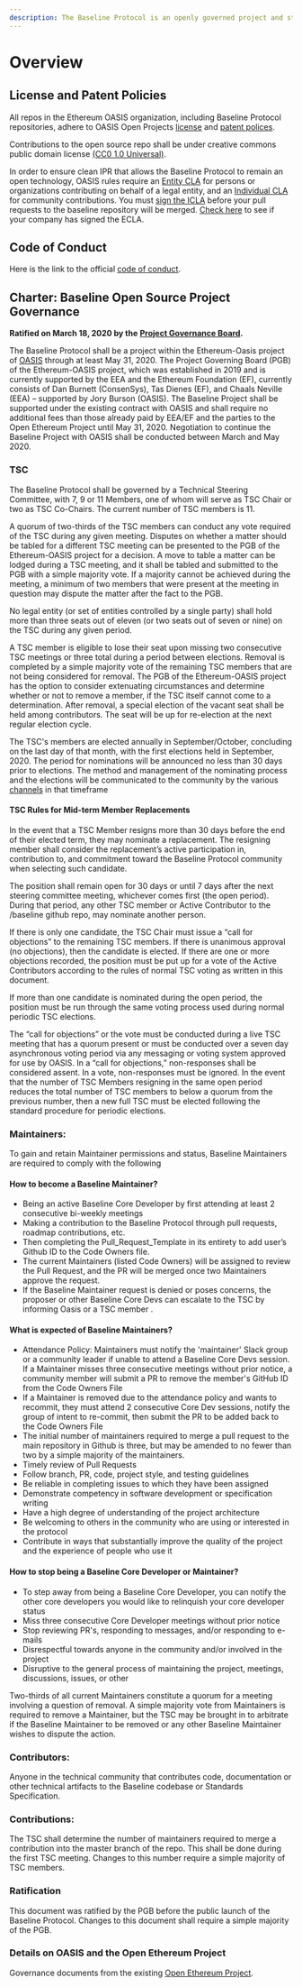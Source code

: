 ```yaml
---
description: The Baseline Protocol is an openly governed project and standards body.
---
```


# Overview

## License and Patent Policies <a href="#license-and-patent-policies" id="license-and-patent-policies"></a>

All repos in the Ethereum OASIS organization, including Baseline Protocol repositories, adhere to OASIS Open Projects [license](https://github.com/oasis-open-projects/documentation/blob/master/policy/licenses.md) and [patent polices](https://github.com/oasis-open-projects/documentation/blob/master/policy/call-for-patent-disclosure.md).

Contributions to the open source repo shall be under creative commons public domain license [(CC0 1.0 Universal)](https://creativecommons.org/publicdomain/zero/1.0/).

In order to ensure clean IPR that allows the Baseline Protocol to remain an open technology, OASIS rules require an [Entity CLA](https://www.oasis-open.org/resources/projects/cla/projects-entity-cla) for persons or organizations contributing on behalf of a legal entity, and an [Individual CLA](http://cla-assistant.io/ethereum-oasis/baseline) for community contributions. You must [sign the ICLA](http://cla-assistant.io/ethereum-oasis/baseline) before your pull requests to the baseline repository will be merged. [Check here](https://www.oasis-open.org/resources/projects/cla/projects-view-entity-cla) to see if your company has signed the ECLA.

## Code of Conduct <a href="#code-of-conduct" id="code-of-conduct"></a>

​Here is the link to the official [code of conduct](https://github.com/ethereum-oasis/baseline/blob/master/CODE\_OF\_CONDUCT.md).

## **Charter: Baseline Open Source Project Governance** <a href="#charter-baseline-open-source-project-governance" id="charter-baseline-open-source-project-governance"></a>

**Ratified on March 18, 2020 by the** [**Project Governance Board**](https://eea-oasis.github.io/managed-open-project/)**.**

The Baseline Protocol shall be a project within the Ethereum-Oasis project of [OASIS](https://www.oasis-open.org) through at least May 31, 2020. The Project Governing Board (PGB) of the Ethereum-OASIS project, which was established in 2019 and is currently supported by the EEA and the Ethereum Foundation (EF), currently consists of Dan Burnett (ConsenSys), Tas Dienes (EF), and Chaals Neville (EEA) – supported by Jory Burson (OASIS). The Baseline Project shall be supported under the existing contract with OASIS and shall require no additional fees than those already paid by EEA/EF and the parties to the Open Ethereum Project until May 31, 2020. Negotiation to continue the Baseline Project with OASIS shall be conducted between March and May 2020.

### TSC <a href="#tsc" id="tsc"></a>

The Baseline Protocol shall be governed by a Technical Steering Committee, with 7, 9 or 11 Members, one of whom will serve as TSC Chair or two as TSC Co-Chairs. The current number of TSC members is 11.

A quorum of two-thirds of the TSC members can conduct any vote required of the TSC during any given meeting. Disputes on whether a matter should be tabled for a different TSC meeting can be presented to the PGB of the Ethereum-OASIS project for a decision. A move to table a matter can be lodged during a TSC meeting, and it shall be tabled and submitted to the PGB with a simple majority vote. If a majority cannot be achieved during the meeting, a minimum of two members that were present at the meeting in question may dispute the matter after the fact to the PGB.

No legal entity (or set of entities controlled by a single party) shall hold more than three seats out of eleven (or two seats out of seven or nine) on the TSC during any given period.

A TSC member is eligible to lose their seat upon missing two consecutive TSC meetings or three total during a period between elections. Removal is completed by a simple majority vote of the remaining TSC members that are not being considered for removal. The PGB of the Ethereum-OASIS project has the option to consider extenuating circumstances and determine whether or not to remove a member, if the TSC itself cannot come to a determination. After removal, a special election of the vacant seat shall be held among contributors. The seat will be up for re-election at the next regular election cycle.

The TSC's members are elected annually in September/October, concluding on the last day of that month, with the first elections held in September, 2020. The period for nominations will be announced no less than 30 days prior to elections. The method and management of the nominating process and the elections will be communicated to the community by the various [channels](../../community/open-source-community.md#communications-connecting-with-each-other-directly) in that timeframe

#### TSC Rules for Mid-term Member Replacements <a href="#replacements" id="replacements"></a>

In the event that a TSC Member resigns more than 30 days before the end of their elected term, they may nominate a replacement. The resigning member shall consider the replacement’s active participation in, contribution to, and commitment toward the Baseline Protocol community when selecting such candidate.

The position shall remain open for 30 days or until 7 days after the next steering committee meeting, whichever comes first (the open period). During that period, any other TSC member or Active Contributor to the /baseline github repo, may nominate another person.

If there is only one candidate, the TSC Chair must issue a “call for objections” to the remaining TSC members. If there is unanimous approval (no objections), then the candidate is elected. If there are one or more objections recorded, the position must be put up for a vote of the Active Contributors according to the rules of normal TSC voting as written in this document.

If more than one candidate is nominated during the open period, the position must be run through the same voting process used during normal periodic TSC elections.

The “call for objections” or the vote must be conducted during a live TSC meeting that has a quorum present or must be conducted over a seven day asynchronous voting period via any messaging or voting system approved for use by OASIS. In a “call for objections,” non-responses shall be considered assent. In a vote, non-responses must be ignored. In the event that the number of TSC Members resigning in the same open period reduces the total number of TSC members to below a quorum from the previous number, then a new full TSC must be elected following the standard procedure for periodic elections.

### Maintainers: <a href="#maintainers" id="maintainers"></a>

To gain and retain Maintainer permissions and status, Baseline Maintainers are required to comply with the following

#### How to become a Baseline Maintainer?
<ul>
<li>Being an active Baseline Core Developer by first attending at least 2 consecutive bi-weekly meetings</li>
<li>Making a contribution to the Baseline Protocol through pull requests, roadmap contributions, etc.</li>
<li>Then completing the Pull_Request_Template in its entirety to add user’s Github ID to the Code Owners file.</li>
<li>The current Maintainers (listed Code Owners) will be assigned to review the Pull Request, and the PR will be merged once two Maintainers approve the request.</li>
<li>If the Baseline Maintainer request is denied or poses concerns, the proposer or other Baseline Core Devs can escalate to the TSC by informing Oasis or a TSC member .</li></ul>

#### What is expected of Baseline Maintainers?
<ul>
<li>Attendance Policy: Maintainers must notify the 'maintainer' Slack group or a community leader if unable to attend a Baseline Core Devs session. If a Maintainer misses three consecutive meetings without prior notice, a community member will submit a PR to remove the member's GitHub ID from the Code Owners File</li>
<li>If a Maintainer is removed due to the attendance policy and wants to recommit, they must attend 2 consecutive Core Dev sessions, notify the group of intent to re-commit, then submit the PR to be added back to the Code Owners File</li>
<li>The initial number of maintainers required to merge a pull request to the main repository in Github is three, but may be amended to no fewer than two by a simple majority of the maintainers.</li>
<li>Timely review of Pull Requests</li>
<li>Follow branch, PR, code, project style, and testing guidelines</li>
<li>Be reliable in completing issues to which they have been assigned</li>
<li>Demonstrate competency in software development or specification writing</li>
<li>Have a high degree of understanding of the project architecture</li>
<li>Be welcoming to others in the community who are using or interested in the protocol</li>
<li>Contribute in ways that substantially improve the quality of the project and the experience of people who use it</li></ul>

  
#### How to stop being a Baseline Core Developer or Maintainer?
<ul>
<li>To step away from being a Baseline Core Developer, you can notify the other core developers you would like to relinquish your core developer status</li>
<li>Miss three consecutive Core Developer meetings without prior notice</li>
<li>Stop reviewing PR's, responding to messages, and/or responding to e-mails</li>
<li>Disrespectful towards anyone in the community and/or involved in the project</li>
<li>Disruptive to the general process of maintaining the project, meetings, discussions, issues, or other</li></ul>

Two-thirds of all current Maintainers constitute a quorum for a meeting involving a question of removal. A simple majority vote from Maintainers is required to remove a Maintainer, but the TSC may be brought in to arbitrate if the Baseline Maintainer to be removed or any other Baseline Maintainer wishes to dispute the action.


### Contributors: <a href="#contributors" id="contributors"></a>

Anyone in the technical community that contributes code, documentation or other technical artifacts to the Baseline codebase or Standards Specification.

### Contributions: <a href="#contributions" id="contributions"></a>

The TSC shall determine the number of maintainers required to merge a contribution into the master branch of the repo. This shall be done during the first TSC meeting. Changes to this number require a simple majority of TSC members.

### Ratification <a href="#ratification" id="ratification"></a>

This document was ratified by the PGB before the public launch of the Baseline Protocol. Changes to this document shall require a simple majority of the PGB.

### Details on OASIS and the Open Ethereum Project <a href="#details-on-oasis-and-the-open-ethereum-project" id="details-on-oasis-and-the-open-ethereum-project"></a>

Governance documents from the existing [Open Ethereum Project](https://github.com/ethereum-oasis/oasis-open-project/blob/master/GOVERNANCE.md%E2%80%8B).


